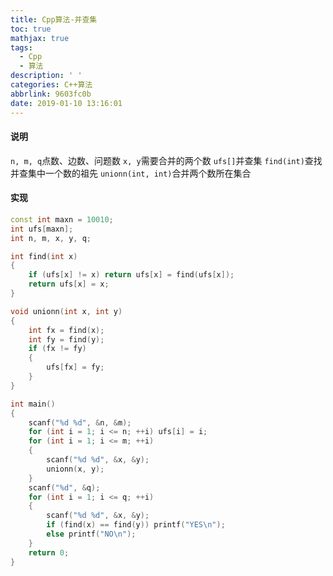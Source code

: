 ```yaml
---
title: Cpp算法-并查集
toc: true
mathjax: true
tags:
  - Cpp
  - 算法
description: ' '
categories: C++算法
abbrlink: 9603fc0b
date: 2019-01-10 13:16:01
---
```


#### 说明
`n, m, q`点数、边数、问题数
`x, y`需要合并的两个数
`ufs[]`并查集
`find(int)`查找并查集中一个数的祖先
`unionn(int, int)`合并两个数所在集合

#### 实现
```cpp
const int maxn = 10010;
int ufs[maxn];
int n, m, x, y, q;

int find(int x)
{
    if (ufs[x] != x) return ufs[x] = find(ufs[x]);
    return ufs[x] = x;
}

void unionn(int x, int y)
{
    int fx = find(x);
    int fy = find(y);
    if (fx != fy)
    {
        ufs[fx] = fy;
    }
}

int main()
{
    scanf("%d %d", &n, &m);
    for (int i = 1; i <= n; ++i) ufs[i] = i;
    for (int i = 1; i <= m; ++i)
    {
        scanf("%d %d", &x, &y);
        unionn(x, y);
    }
    scanf("%d", &q);
    for (int i = 1; i <= q; ++i)
    {
        scanf("%d %d", &x, &y);
        if (find(x) == find(y)) printf("YES\n");
        else printf("NO\n");
    }
    return 0;
}
```